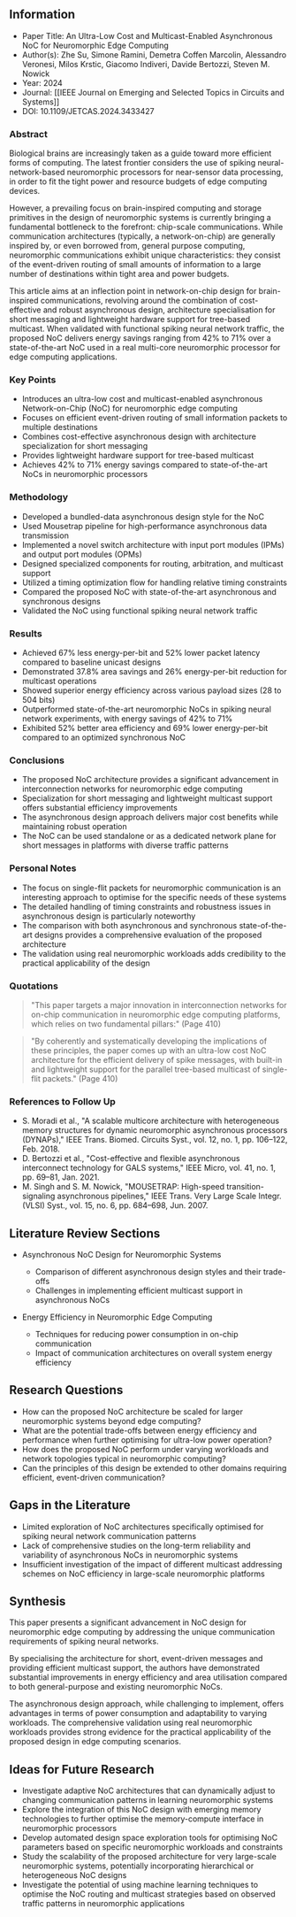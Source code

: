 ## Information

- Paper Title: An Ultra-Low Cost and Multicast-Enabled Asynchronous NoC for Neuromorphic Edge Computing
- Author(s): Zhe Su, Simone Ramini, Demetra Coffen Marcolin, Alessandro Veronesi, Milos Krstic, Giacomo Indiveri, Davide Bertozzi, Steven M. Nowick
- Year: 2024
- Journal: [[IEEE Journal on Emerging and Selected Topics in Circuits and Systems]]
- DOI: 10.1109/JETCAS.2024.3433427

### Abstract

Biological brains are increasingly taken as a guide toward more efficient forms of computing. The latest frontier considers the use of spiking neural-network-based neuromorphic processors for near-sensor data processing, in order to fit the tight power and resource budgets of edge computing devices. 

However, a prevailing focus on brain-inspired computing and storage primitives in the design of neuromorphic systems is currently bringing a fundamental bottleneck to the forefront: chip-scale communications. While communication architectures (typically, a network-on-chip) are generally inspired by, or even borrowed from, general purpose computing, neuromorphic communications exhibit unique characteristics: they consist of the event-driven routing of small amounts of information to a large number of destinations within tight area and power budgets. 

This article aims at an inflection point in network-on-chip design for brain-inspired communications, revolving around the combination of cost-effective and robust asynchronous design, architecture specialisation for short messaging and lightweight hardware support for tree-based multicast. When validated with functional spiking neural network traffic, the proposed NoC delivers energy savings ranging from 42% to 71% over a state-of-the-art NoC used in a real multi-core neuromorphic processor for edge computing applications.

### Key Points

- Introduces an ultra-low cost and multicast-enabled asynchronous Network-on-Chip (NoC) for neuromorphic edge computing
- Focuses on efficient event-driven routing of small information packets to multiple destinations
- Combines cost-effective asynchronous design with architecture specialization for short messaging
- Provides lightweight hardware support for tree-based multicast
- Achieves 42% to 71% energy savings compared to state-of-the-art NoCs in neuromorphic processors

### Methodology

- Developed a bundled-data asynchronous design style for the NoC
- Used Mousetrap pipeline for high-performance asynchronous data transmission
- Implemented a novel switch architecture with input port modules (IPMs) and output port modules (OPMs)
- Designed specialized components for routing, arbitration, and multicast support
- Utilized a timing optimization flow for handling relative timing constraints
- Compared the proposed NoC with state-of-the-art asynchronous and synchronous designs
- Validated the NoC using functional spiking neural network traffic

### Results

- Achieved 67% less energy-per-bit and 52% lower packet latency compared to baseline unicast designs
- Demonstrated 37.8% area savings and 26% energy-per-bit reduction for multicast operations
- Showed superior energy efficiency across various payload sizes (28 to 504 bits)
- Outperformed state-of-the-art neuromorphic NoCs in spiking neural network experiments, with energy savings of 42% to 71%
- Exhibited 52% better area efficiency and 69% lower energy-per-bit compared to an optimized synchronous NoC

### Conclusions

- The proposed NoC architecture provides a significant advancement in interconnection networks for neuromorphic edge computing
- Specialization for short messaging and lightweight multicast support offers substantial efficiency improvements
- The asynchronous design approach delivers major cost benefits while maintaining robust operation
- The NoC can be used standalone or as a dedicated network plane for short messages in platforms with diverse traffic patterns

### Personal Notes

- The focus on single-flit packets for neuromorphic communication is an interesting approach to optimise for the specific needs of these systems
- The detailed handling of timing constraints and robustness issues in asynchronous design is particularly noteworthy
- The comparison with both asynchronous and synchronous state-of-the-art designs provides a comprehensive evaluation of the proposed architecture
- The validation using real neuromorphic workloads adds credibility to the practical applicability of the design

### Quotations

> "This paper targets a major innovation in interconnection networks for on-chip communication in neuromorphic edge computing platforms, which relies on two fundamental pillars:" (Page 410)

> "By coherently and systematically developing the implications of these principles, the paper comes up with an ultra-low cost NoC architecture for the efficient delivery of spike messages, with built-in and lightweight support for the parallel tree-based multicast of single-flit packets." (Page 410)

### References to Follow Up

- S. Moradi et al., "A scalable multicore architecture with heterogeneous memory structures for dynamic neuromorphic asynchronous processors (DYNAPs)," IEEE Trans. Biomed. Circuits Syst., vol. 12, no. 1, pp. 106–122, Feb. 2018.
- D. Bertozzi et al., "Cost-effective and flexible asynchronous interconnect technology for GALS systems," IEEE Micro, vol. 41, no. 1, pp. 69–81, Jan. 2021.
- M. Singh and S. M. Nowick, "MOUSETRAP: High-speed transition-signaling asynchronous pipelines," IEEE Trans. Very Large Scale Integr. (VLSI) Syst., vol. 15, no. 6, pp. 684–698, Jun. 2007.

## Literature Review Sections

- Asynchronous NoC Design for Neuromorphic Systems
  - Comparison of different asynchronous design styles and their trade-offs
  - Challenges in implementing efficient multicast support in asynchronous NoCs

- Energy Efficiency in Neuromorphic Edge Computing
  - Techniques for reducing power consumption in on-chip communication
  - Impact of communication architectures on overall system energy efficiency

## Research Questions

- How can the proposed NoC architecture be scaled for larger neuromorphic systems beyond edge computing?
- What are the potential trade-offs between energy efficiency and performance when further optimising for ultra-low power operation?
- How does the proposed NoC perform under varying workloads and network topologies typical in neuromorphic computing?
- Can the principles of this design be extended to other domains requiring efficient, event-driven communication?

## Gaps in the Literature

- Limited exploration of NoC architectures specifically optimised for spiking neural network communication patterns
- Lack of comprehensive studies on the long-term reliability and variability of asynchronous NoCs in neuromorphic systems
- Insufficient investigation of the impact of different multicast addressing schemes on NoC efficiency in large-scale neuromorphic platforms

## Synthesis

This paper presents a significant advancement in NoC design for neuromorphic edge computing by addressing the unique communication requirements of spiking neural networks. 

By specialising the architecture for short, event-driven messages and providing efficient multicast support, the authors have demonstrated substantial improvements in energy efficiency and area utilisation compared to both general-purpose and existing neuromorphic NoCs. 

The asynchronous design approach, while challenging to implement, offers advantages in terms of power consumption and adaptability to varying workloads. The comprehensive validation using real neuromorphic workloads provides strong evidence for the practical applicability of the proposed design in edge computing scenarios.

## Ideas for Future Research

- Investigate adaptive NoC architectures that can dynamically adjust to changing communication patterns in learning neuromorphic systems
- Explore the integration of this NoC design with emerging memory technologies to further optimise the memory-compute interface in neuromorphic processors
- Develop automated design space exploration tools for optimising NoC parameters based on specific neuromorphic workloads and constraints
- Study the scalability of the proposed architecture for very large-scale neuromorphic systems, potentially incorporating hierarchical or heterogeneous NoC designs
- Investigate the potential of using machine learning techniques to optimise the NoC routing and multicast strategies based on observed traffic patterns in neuromorphic applications